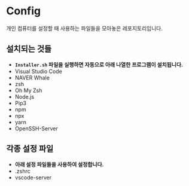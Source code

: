 # Config
개인 컴퓨터를 설정할 때 사용하는 파일들을 모아놓은 레포지토리입니다.

## 설치되는 것들
- **`Installer.sh` 파일을 실행하면 자동으로 아래 나열한 프로그램이 설치됩니다.**
- Visual Studio Code
- NAVER Whale
- zsh
- Oh My Zsh
- Node.js
- Pip3
- npm
- npx
- yarn
- OpenSSH-Server

## 각종 설정 파일
- **아래 설정 파일들을 사용하여 설정합니다.**
- .zshrc
- vscode-server
